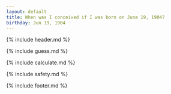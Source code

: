 ```yaml
---
layout: default
title: When was I conceived if I was born on June 19, 1904?
birthday: Jun 19, 1904
---
```


{% include header.md %}

{% include guess.md %}

{% include calculate.md %}

{% include safety.md %}

{% include footer.md %}



